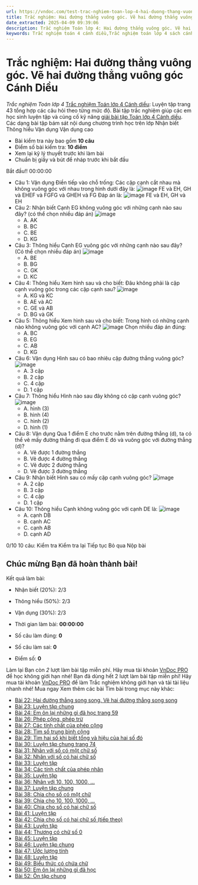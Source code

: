 ```yaml
---
url: https://vndoc.com/test-trac-nghiem-toan-lop-4-hai-duong-thang-vuong-goc-221543
title: Trắc nghiệm: Hai đường thẳng vuông góc. Vẽ hai đường thẳng vuông góc Cánh Diều - Trắc nghiệm Toán lớp 4 - VnDoc.com
date_extracted: 2025-04-09 09:39:06
description: Trắc nghiệm Toán lớp 4: Hai đường thẳng vuông góc. Vẽ hai đường thẳng vuông góc Cánh diều đầy đủ các câu hỏi và đáp án cho các bạn cùng củng cố chương trình học lớp 4.
keywords: Trắc nghiệm toán 4 cánh diều,Trắc nghiệm toán lớp 4 sách cánh diều,trắc nghiệm toán 4 bài 4 cánh diều,trắc nghiệm Hai đường thẳng vuông góc Vẽ hai đường thẳng vuông góc,Hai đường thẳng vuông góc Vẽ hai đường thẳng vuông góc cánh diều,Trắc nghiệm Toán lớp 4,toán trắc nghiệm lớp 4,trắc nghiệm toán 4,trắc nghiệm toán lớp 4 tập 1,trắc nghiệm toán 4 cd
---
```


# Trắc nghiệm: Hai đường thẳng vuông góc. Vẽ hai đường thẳng vuông góc Cánh Diều
 _Trắc nghiệm Toán lớp 4_
[Trắc nghiệm Toán lớp 4 Cánh diều](<https://vndoc.com/trac-nghiem-toan-lop-4-canh-dieu>): Luyện tập trang 43 tổng hợp các câu hỏi theo từng mức độ. Bài tập trắc nghiệm giúp các em học sinh luyện tập và củng cố kỹ năng [giải bài tập Toán lớp 4 Cánh diều](<https://vndoc.com/toan-lop-4-canh-dieu>). Các dạng bài tập bám sát nội dung chương trình học trên lớp
Nhận biết Thông hiểu Vận dụng Vận dụng cao
  * Bài kiểm tra này bao gồm **10 câu**
  * Điểm số bài kiểm tra: **10 điểm**
  * Xem lại kỹ lý thuyết trước khi làm bài
  * Chuẩn bị giấy và bút để nháp trước khi bắt đầu

Bắt đầu\!\!
00:00:00
  * Câu 1:  Vận dụng
Điền tiếp vào chỗ trống: Các cặp cạnh cắt nhau mà không vuông góc với nhau trong hình dưới đây là:
![image](https://i.vdoc.vn/data/image/2015/09/29/trac-nghiem-toan-lop-4-hai-duong-thang-vuong-goc-09.png)
FE và EH, 
GH và EHEF và FGFG và GHEH và FG
Đáp án là:
![image](/data/image/2015/09/29/trac-nghiem-toan-lop-4-hai-duong-thang-vuong-goc-09.png)
FE và EH, GH và EH
  * Câu 2:  Nhận biết
Cạnh EG không vuông góc với những cạnh nào sau đây? \(có thể chọn nhiều đáp án\)
![image](https://i.vdoc.vn/data/image/2024/10/02/trac-nghiem-toan-h230.png)
    * A. AK 
    * B. BC 
    * C. BE 
    * D. KG 
  * Câu 3:  Thông hiểu
Cạnh EG vuông góc với những cạnh nào sau đây? \(Có thể chọn nhiều đáp án\)
![image](https://i.vdoc.vn/data/image/2024/10/02/trac-nghiem-toan-h230.png)
    * A. BE 
    * B. BG 
    * C. GK 
    * D. KC 
  * Câu 4:  Thông hiểu
Xem hình sau và cho biết: Đâu không phải là cặp cạnh vuông góc trong các cặp cạnh sau?
![image](https://i.vdoc.vn/data/image/2024/10/02/trac-nghiem-toan-h230.png)
    * A. KG và KC 
    * B. AE và AC 
    * C. GE và AB 
    * D. BG và GK 
  * Câu 5:  Thông hiểu
Xem hình sau và cho biết: Trong hình có những cạnh nào không vuông góc với cạnh AC?
![image](https://i.vdoc.vn/data/image/2024/10/02/trac-nghiem-toan-h230.png)
Chọn nhiều đáp án đúng:
    * A. BC 
    * B. EG 
    * C. AB 
    * D. KG 
  * Câu 6:  Vận dụng
Hình sau có bao nhiêu cặp đường thẳng vuông góc?
![image](https://i.vdoc.vn/data/image/2024/10/02/trac-nghiem-toan-4-h68.png)
    * A. 3 cặp 
    * B. 2 cặp 
    * C. 4 cặp 
    * D. 1 cặp 
  * Câu 7:  Thông hiểu
Hình nào sau đây không có cặp cạnh vuông góc?
![image](https://i.vdoc.vn/data/image/2024/08/30/trac-nghiem-toan-4-h45.png)
    * A. hình \(3\) 
    * B. hình \(4\) 
    * C. hình \(2\) 
    * D. hình \(1\) 
  * Câu 8:  Vận dụng
Qua 1 điểm E cho trước nằm trên đường thẳng \(d\), ta có thể vẽ mấy đường thẳng đi qua điểm E đó và vuông góc với đường thẳng \(d\)?
    * A. Vẽ được 1 đường thẳng 
    * B. Vẽ được 4 đường thẳng 
    * C. Vẽ được 2 đường thẳng 
    * D. Vẽ được 3 đường thẳng 
  * Câu 9:  Nhận biết
Hình sau có mấy cặp cạnh vuông góc?
![image](https://i.vdoc.vn/data/image/2024/08/01/trac-nghiem-toan-4-h12.png)
    * A. 2 cặp 
    * B. 3 cặp 
    * C. 4 cặp 
    * D. 1 cặp 
  * Câu 10:  Thông hiểu
Cạnh không vuông góc với cạnh DE là:
![image](https://i.vdoc.vn/data/image/2023/08/09/trac-nghiem-toan-4-bai-21-canh-dieu-h3.png)
    * A. cạnh DB 
    * B. cạnh AC 
    * C. cạnh AB 
    * D. cạnh AD 

0/10
10 câu:
Kiểm tra Kiểm tra lại Tiếp tục Bỏ qua Nộp bài
## Chúc mừng Bạn đã hoàn thành bài\!
Kết quả làm bài:
  * Nhận biết \(20%\):
2/3
  * Thông hiểu \(50%\):
2/3
  * Vận dụng \(30%\):
2/3

  * Thời gian làm bài:  **00:00:00**
  * Số câu làm đúng: **0**
  * Số câu làm sai: **0**
  * Điểm số: **0**

Làm lại
Bạn còn _2_ lượt làm bài tập miễn phí. Hãy mua tài khoản [VnDoc PRO](</pro>) để học không giới hạn nhé\!  Bạn đã dùng hết 2 lượt làm bài tập miễn phí\! Hãy mua tài khoản [VnDoc PRO](</pro>) để làm Trắc nghiệm không giới hạn và tải tài liệu nhanh nhé\!  Mua ngay
Xem thêm các bài Tìm bài trong mục này khác:
  * [Bài 22: Hai đường thẳng song song. Vẽ hai đường thẳng song song](</trac-nghiem-hai-duong-thang-song-song-ve-hai-duong-thang-song-song-canh-dieu-302904>)
  * [Bài 23: Luyện tập chung](</trac-nghiem-luyen-tap-chung-trang-57-canh-dieu-302907>)
  * [Bài 24: Em ôn lại những gì đã học trang 59](</trac-nghiem-em-on-lai-nhung-gi-da-hoc-trang-59-canh-dieu-302911>)
  * [Bài 26: Phép cộng, phép trừ](</trac-nghiem-phep-cong-phep-tru-canh-dieu-303201>)
  * [Bài 27: Các tính chất của phép cộng](</trac-nghiem-cac-tinh-chat-cua-phep-cong-canh-dieu-303203>)
  * [Bài 28: Tìm số trung bình cộng](</trac-nghiem-tim-so-trung-binh-cong-canh-dieu-303204>)
  * [Bài 29: Tìm hai số khi biết tổng và hiệu của hai số đó](</trac-nghiem-tim-hai-so-khi-biet-tong-va-hieu-cua-hai-so-do-canh-dieu-308161>)
  * [Bài 30: Luyện tập chung trang 74](</trac-nghiem-luyen-tap-chung-trang-74-canh-dieu-308436>)
  * [Bài 31: Nhân với số có một chữ số](</trac-nghiem-nhan-voi-so-co-mot-chu-so-canh-dieu-308444>)
  * [Bài 32: Nhân với số có hai chữ số](</trac-nghiem-nhan-voi-so-co-hai-chu-so-canh-dieu-308451>)
  * [Bài 33: Luyện tập](</trac-nghiem-luyen-tap-trang-80-sach-canh-dieu-309106>)
  * [Bài 34: Các tính chất của phép nhân](</trac-nghiem-cac-tinh-chat-cua-phep-nhan-canh-dieu-309292>)
  * [Bài 35: Luyện tập](</trac-nghiem-luyen-tap-trang-83-canh-dieu-309558>)
  * [Bài 36: Nhân với 10, 100, 1000, ...](</trac-nghiem-nhan-voi-10-100-1000-canh-dieu-309639>)
  * [Bài 37: Luyện tập chung](</trac-nghiem-luyen-tap-chung-trang-86-canh-dieu-309647>)
  * [Bài 38: Chia cho số có một chữ](</trac-nghiem-chia-cho-so-co-mot-chu-so-canh-dieu-309994>)
  * [Bài 39: Chia cho 10, 100, 1000, ... ](</trac-nghiem-chia-cho-10-100-1000-canh-dieu-310005>)
  * [Bài 40: Chia cho số có hai chữ số](</trac-nghiem-chia-cho-so-co-hai-chu-so-canh-dieu-310017>)
  * [Bài 41: Luyện tập](</trac-nghiem-toan-4-canh-dieu-bai-41-316481>)
  * [Bài 42: Chia cho số có hai chữ số \(tiếp theo\)](</trac-nghiem-toan-4-canh-dieu-bai-42-316484>)
  * [Bài 43: Luyện tập](</trac-nghiem-toan-4-canh-dieu-bai-43-316485>)
  * [Bài 44: Thương có chữ số 0](</trac-nghiem-toan-4-canh-dieu-bai-44-316496>)
  * [Bài 45: Luyện tập](</trac-nghiem-toan-4-canh-dieu-bai-45-316499>)
  * [Bài 46: Luyện tập chung](</trac-nghiem-toan-4-canh-dieu-bai-46-316502>)
  * [Bài 47: Ước lượng tính](</trac-nghiem-toan-4-canh-dieu-bai-47-316507>)
  * [Bài 48: Luyện tập](</trac-nghiem-luyen-tap-trang-106-canh-dieu-331062>)
  * [Bài 49: Biểu thức có chứa chữ](</trac-nghiem-bieu-thuc-co-chua-chu-canh-dieu-330969>)
  * [Bài 50: Em ôn lại những gì đã học](</trac-nghiem-em-on-lai-nhung-gi-da-hoc-trang-111-canh-dieu-331205>)
  * [Bài 52: Ôn tập chung](</trac-nghiem-on-tap-chung-trang-116-canh-dieu-331428>)

